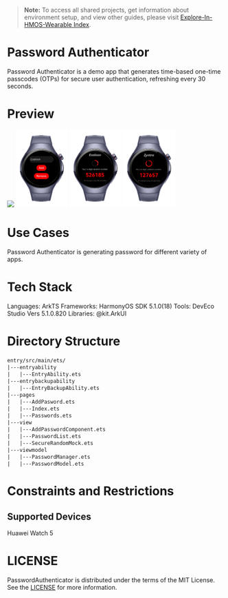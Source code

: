> **Note:** To access all shared projects, get information about environment setup, and view other guides, please visit [Explore-In-HMOS-Wearable Index](https://github.com/Explore-In-HMOS-Wearable/hmos-index).

# Password Authenticator

Password Authenticator is a demo app that generates time-based one-time passcodes (OTPs) for secure user authentication, refreshing every 30 seconds.

# Preview

<p align="left">
  <img src="images/GIFF.gif" width="24%">
  <img src="images/img1.png" width="24%">
  <img src="images/img2.png" width="24%">
  <img src="images/img3.png" width="24%">
</p>

# Use Cases
Password Authenticator is generating password for different variety of apps.

# Tech Stack
Languages: ArkTS
Frameworks: HarmonyOS SDK 5.1.0(18)
Tools: DevEco Studio Vers 5.1.0.820
Libraries: @kit.ArkUI

# Directory Structure

   ```
   entry/src/main/ets/
   |---entryability
   |   |---EntryAbility.ets
   |---entrybackupability
   |   |---EntryBackupAbility.ets
   |---pages
   |   |---AddPasword.ets
   |   |---Index.ets                            
   |   |---Passwords.ets  
   |---view
   |   |---AddPasswordComponent.ets
   |   |---PasswordList.ets
   |   |---SecureRandomMock.ets    
   |---viewmodel   
   |   |---PasswordManager.ets
   |   |---PasswordModel.ets
   ```

# Constraints and Restrictions
## Supported Devices
Huawei Watch 5

# LICENSE

PasswordAuthenticator is distributed under the terms of the MIT License.
See the [LICENSE](/LICENSE) for more information.